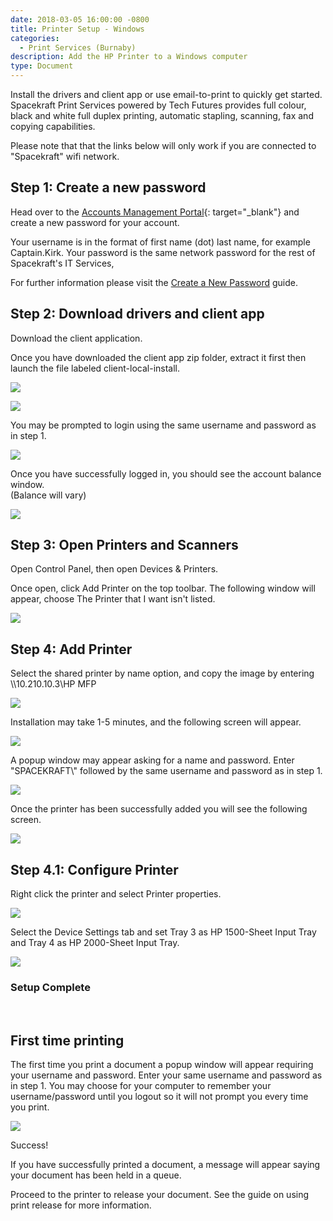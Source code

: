 ```yaml
---
date: 2018-03-05 16:00:00 -0800
title: Printer Setup - Windows
categories:
  - Print Services (Burnaby)
description: Add the HP Printer to a Windows computer
type: Document
---
```


<u><em><strong></strong></em></u>Install the drivers and client app or use email-to-print to quickly get started. Spacekraft Print Services powered by Tech Futures provides full colour, black and white full duplex printing, automatic stapling, scanning, fax and copying capabilities.&nbsp;

Please note that that the links below will only work if you are connected to "Spacekraft" wifi network.

## Step 1: Create a new password

Head over to the [Accounts Management Portal](http://accounts.cmpny.com/pwm){: target="_blank"} and create a new password for your account.

Your username is in the format of first name (dot) last name, for example Captain.Kirk. Your password is the same network password for the rest of Spacekraft's IT Services,

For further information please visit the [Create a New Password](/getting-started/create-a-new-password/) guide.

## Step 2: Download drivers and client app

Download the client application.

Once you have downloaded the client app zip folder, extract it first then launch the file labeled client-local-install.

![](/uploads/1-client-install.JPG)

![](/uploads/client-install-complete.JPG)

You may be prompted to login using the same username and password as in step 1.

![](/uploads/papercut-login.JPG)

Once you have successfully logged in, you should see the account balance window.<br>(Balance will vary)

![](/uploads/papercut-balance.JPG)

## Step 3: Open Printers and Scanners

Open Control Panel, then open Devices & Printers.

Once open, click Add Printer on the top toolbar. The following window will appear, choose The Printer that I want isn't listed.

![](/uploads/add-printer-regular.JPG)

## Step 4: Add Printer

Select the shared printer by name option, and copy the image by entering \\\\10.210.10.3\\HP MFP

![](/uploads/add-printer-2.JPG)

Installation may take 1-5 minutes, and the following screen will appear.

![](/uploads/connecting-window.JPG)

A popup window may appear asking for a name and password. Enter "SPACEKRAFT\\" followed by the same username and password as in step 1.

![](/uploads/windows-printer-auth.JPG)

Once the printer has been successfully added you will see the following screen.

![](/uploads/add-printer-success.JPG)

## Step 4.1: Configure Printer

Right click the printer and select Printer properties.

![](/uploads/right-click-properties.JPG)

Select the Device Settings tab and set Tray 3 as HP 1500-Sheet Input Tray and Tray 4 as HP 2000-Sheet Input Tray.

![](/uploads/tray-properties.JPG)

### Setup Complete

&nbsp;

## First time printing

The first time you print a document a popup window will appear requiring your username and password. Enter your same username and password as in step 1. You may choose for your computer to remember your username/password until you logout so it will not prompt you every time you print.

![](/uploads/login-required-for-pritner-access.JPG)

Success!

If you have successfully printed a document, a message will appear saying your document has been held in a queue.

Proceed to the printer to release your document. See the guide on using print release for more information.